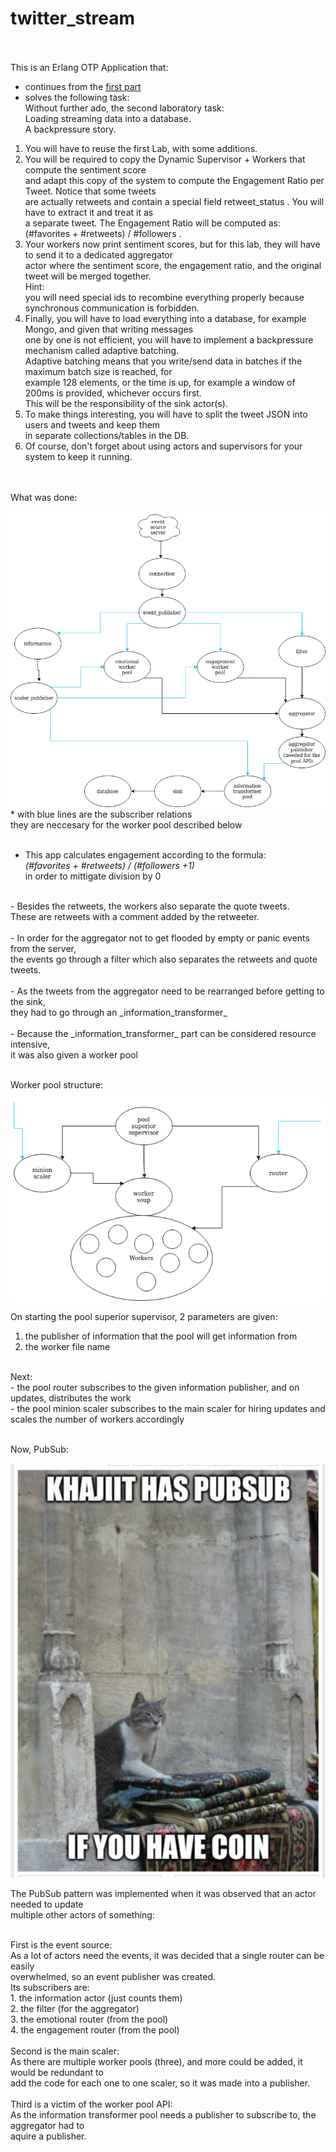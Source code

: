 # twitter_stream
<br/><br/>
This is an Erlang OTP Application that:
- continues from the [first part](https://github.com/galathinius/real-time-programming/tree/part1/twitter_stream)
- solves the following task:<br/>
Without further ado, the second laboratory task: <br/>
Loading streaming data into a database. <br/>
A backpressure story.<br/>
1. You will have to reuse the first Lab, with some additions.
2. You will be required to copy the Dynamic Supervisor + Workers that compute the sentiment score <br/>
and adapt this copy of the system to compute the Engagement Ratio per Tweet. Notice that some tweets <br/>
 are actually retweets and contain a special field retweet_status​ . You will have to extract it and treat it as<br/>
  a separate tweet. The Engagement Ratio will be computed as: (#favorites + #retweets) / #followers​ . <br/>
3. Your workers now print sentiment scores, but for this lab, they will have to send it to a dedicated aggregator <br/>
actor where the sentiment score, the engagement ratio, and the original tweet will be merged together. <br/>
Hint: <br/>
you will need special ids to recombine everything properly because synchronous communication is forbidden.
4. Finally, you will have to load everything into a database, for example Mongo, and given that writing messages<br/>
 one by one is not efficient, you will have to implement a backpressure mechanism called adaptive batching​​. <br/>
 Adaptive batching means that you write/send data in batches if the maximum batch size is reached, for <br/>
 example 128 elements, or the time is up, for example a window of 200ms is provided, whichever occurs first. <br/>
 This will be the responsibility of the sink actor(s).
5. To make things interesting, you will have to split the tweet JSON into users and tweets and keep them <br/>
in separate collections/tables in the DB.
6. Of course, don't forget about using actors and supervisors for your system to keep it running.
<br/>
    <br/>
What was done:<br/>

![project structure](../assets/lab2_shema.png)<br/>
\* with blue lines are the subscriber relations<br/>
they are neccesary for the worker pool described below
<br/><br/>

- This app calculates engagement according to the formula:<br/>
_(#favorites + #retweets) / (#followers +1)_<br/>
in order to mittigate division by 0<br/>
<br/>
- Besides the retweets, the workers also separate the quote tweets. <br/>
These are retweets with a comment added by the retweeter.<br/>
<br/>
- In order for the aggregator not to get flooded by empty or panic events from the server, <br/>
the events go through a filter which also separates the retweets and quote tweets.<br/>

<br/>
- As the tweets from the aggregator need to be rearranged before getting to the sink, <br/>
they had to go through an _information_transformer_ <br/>
<br/>
 - Because the _information_transformer_ part can be considered resource intensive, <br/>
 it was also given a worker pool<br/>
 <br/>

 Worker pool structure:<br/>

 ![worker pool structure](../assets/worker_pool.png)<br/>

On starting the pool superior supervisor, 2 parameters are given:<br/>
1. the publisher of information that the pool will get information from<br/>
2. the worker file name<br/>
<br/>
Next:<br/>
- the pool router subscribes to the given information publisher, and on updates, distributes the work<br/>
- the pool minion scaler subscribes to the main scaler for hiring updates and scales the number of workers accordingly<br/>
 <br/>

 Now, PubSub:<br/>

  ![pub sub meme](../assets/khajiit_pubsub.jpg)
  <br/>

  The PubSub pattern was implemented when it was observed that an actor needed to update <br/>
  multiple other actors of something:

  <br/>
  First is the event source:<br/>
As a lot of actors need the events, it was decided that a single router can be easily <br/>
overwhelmed, so an event publisher was created.<br/>
Its subscribers are:<br/>
1. the information actor (just counts them)<br/>
2. the filter (for the aggregator)<br/>
3. the emotional router (from the pool)<br/>
4. the engagement router (from the pool)<br/>
<br/>
Second is the main scaler:<br/>
As there are multiple worker pools (three), and more could be added, it would be redundant to <br/>
add the code for each one to one scaler, so it was made into a publisher.<br/>
<br/> 
Third is a victim of the worker pool API:<br/>
As the information transformer pool needs a publisher to subscribe to, the aggregator had to <br/>aquire a publisher.